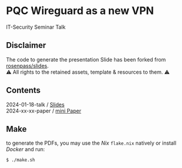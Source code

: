 # PQC Wireguard as a new VPN
IT-Security Seminar Talk

## Disclaimer
The code to generate the presentation Slide has been forked from [rosenpass/slides](https://github.com/rosenpass/slides). \
⚠️ All rights to the retained assets, template & resources to them. ⚠️

## Contents
  2024-01-18-talk / [Slides](./2024-01-18-talk/slides.pdf) \
  2024-xx-xx-paper / [mini Paper](./2024-xx-xx-paper/paper.pdf)

## Make
to generate the PDFs, you may use the *Nix* `flake.nix` natively or install *Docker* and run:
```
$ ./make.sh
```
